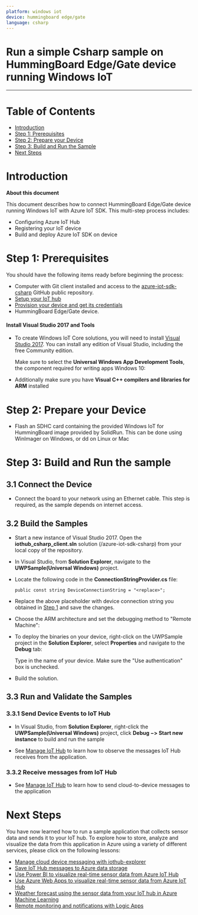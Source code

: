 ```yaml
---
platform: windows iot
device: hummingboard edge/gate
language: csharp
---
```


Run a simple Csharp sample on  HummingBoard Edge/Gate device running Windows IoT
===
---

# Table of Contents

-   [Introduction](#Introduction)
-   [Step 1: Prerequisites](#Prerequisites)
-   [Step 2: Prepare your Device](#PrepareDevice)
-   [Step 3: Build and Run the Sample](#Build)
-   [Next Steps](#NextSteps)

<a name="Introduction"></a>
# Introduction

**About this document**

This document describes how to connect  HummingBoard Edge/Gate device running Windows IoT with Azure IoT SDK. This multi-step process includes:
-   Configuring Azure IoT Hub
-   Registering your IoT device
-   Build and deploy Azure IoT SDK on device

<a name="Prerequisites"></a>
# Step 1: Prerequisites

You should have the following items ready before beginning the process:

-   Computer with Git client installed and access to the [azure-iot-sdk-csharp](https://github.com/Azure/azure-iot-sdk-csharp) GitHub public repository.
-   [Setup your IoT hub][lnk-setup-iot-hub]
-   [Provision your device and get its credentials][lnk-manage-iot-hub]
-   HummingBoard Edge/Gate device.

#### Install Visual Studio 2017 and Tools

-   To create Windows IoT Core solutions, you will need to install [Visual Studio 2017](https://www.visualstudio.com/vs/whatsnew/). You can install any edition of Visual Studio, including the free Community edition.

     Make sure to select the **Universal Windows App Development Tools**, the component required for writing apps Windows 10:

-   Additionally make sure you have **Visual C++ compilers and libraries for ARM** installed 

<a name="PrepareDevice"></a>
# Step 2: Prepare your Device

-   Flash an SDHC card containing the provided Windows IoT for HummingBoard image provided by SolidRun. This can be done using WinImager on Windows, or dd on Linux or Mac

<a name="Build"></a>
# Step 3: Build and Run the sample

## 3.1 Connect the Device

-   Connect the board to your network using an Ethernet cable. This step is required, as the sample depends on internet access.

## 3.2 Build the Samples

-   Start a new instance of Visual Studio 2017. Open the **iothub\_csharp\_client.sln** solution (/azure-iot-sdk-csharp) from your local copy of the repository.
-   In Visual Studio, from **Solution Explorer**, navigate to the **UWPSample(Universal Windows)** project.
-   Locate the following code in the **ConnectionStringProvider.cs** file:

        public const string DeviceConnectionString = "<replace>";

-   Replace the above placeholder with device connection string you obtained in [Step 1](#Prerequisites) and save the changes.
-   Choose the ARM architecture and set the debugging method to "Remote Machine":
-   To deploy the binaries on your device, right-click on the UWPSample project in the **Solution Explorer**, select **Properties** and navigate to the **Debug** tab:

     Type in the name of your device. Make   sure the "Use authentication" box is unchecked.

-   Build the solution.

## 3.3 Run and Validate the Samples

### 3.3.1 Send Device Events to IoT Hub

-   In Visual Studio, from **Solution Explorer**, right-click the **UWPSample(Universal Windows)** project, click **Debug −> Start new instance** to build and run the sample

-   See [Manage IoT Hub][lnk-manage-iot-hub] to learn how to observe the messages IoT Hub receives from the application.

### 3.3.2 Receive messages from IoT Hub

-   See [Manage IoT Hub][lnk-manage-iot-hub] to learn how to send cloud-to-device messages to the application

<a name="NextSteps"></a>
# Next Steps

You have now learned how to run a sample application that collects sensor data and sends it to your IoT hub. To explore how to store, analyze and visualize the data from this application in Azure using a variety of different services, please click on the following lessons:

-   [Manage cloud device messaging with iothub-explorer]
-   [Save IoT Hub messages to Azure data storage]
-   [Use Power BI to visualize real-time sensor data from Azure IoT Hub]
-   [Use Azure Web Apps to visualize real-time sensor data from Azure IoT Hub]
-   [Weather forecast using the sensor data from your IoT hub in Azure Machine Learning]
-   [Remote monitoring and notifications with Logic Apps]   

[Manage cloud device messaging with iothub-explorer]: https://docs.microsoft.com/en-us/azure/iot-hub/iot-hub-explorer-cloud-device-messaging
[Save IoT Hub messages to Azure data storage]: https://docs.microsoft.com/en-us/azure/iot-hub/iot-hub-store-data-in-azure-table-storage
[Use Power BI to visualize real-time sensor data from Azure IoT Hub]: https://docs.microsoft.com/en-us/azure/iot-hub/iot-hub-live-data-visualization-in-power-bi
[Use Azure Web Apps to visualize real-time sensor data from Azure IoT Hub]: https://docs.microsoft.com/en-us/azure/iot-hub/iot-hub-live-data-visualization-in-web-apps
[Weather forecast using the sensor data from your IoT hub in Azure Machine Learning]: https://docs.microsoft.com/en-us/azure/iot-hub/iot-hub-weather-forecast-machine-learning
[Remote monitoring and notifications with Logic Apps]: https://docs.microsoft.com/en-us/azure/iot-hub/iot-hub-monitoring-notifications-with-azure-logic-apps
[setup-devbox-windows]: https://github.com/Azure/azure-iot-sdk-c/blob/master/doc/devbox_setup.md
[lnk-setup-iot-hub]: ../setup_iothub.md
[lnk-manage-iot-hub]: ../manage_iot_hub.md

